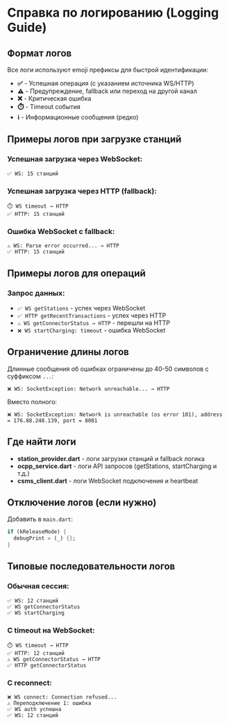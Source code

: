 # Справка по логированию (Logging Guide)

## Формат логов

Все логи используют emoji префиксы для быстрой идентификации:

- **✅** - Успешная операция (с указанием источника WS/HTTP)
- **⚠️** - Предупреждение, fallback или переход на другой канал
- **❌** - Критическая ошибка
- **⏱️** - Timeout события
- **ℹ️** - Информационные сообщения (редко)

## Примеры логов при загрузке станций

### Успешная загрузка через WebSocket:
```
✅ WS: 15 станций
```

### Успешная загрузка через HTTP (fallback):
```
⏱️ WS timeout → HTTP
✅ HTTP: 15 станций
```

### Ошибка WebSocket с fallback:
```
⚠️ WS: Parse error occurred... → HTTP
✅ HTTP: 15 станций
```

## Примеры логов для операций

### Запрос данных:
- `✅ WS getStations` - успех через WebSocket
- `✅ HTTP getRecentTransactions` - успех через HTTP
- `⚠️ WS getConnectorStatus → HTTP` - перешли на HTTP
- `❌ WS startCharging: timeout` - ошибка WebSocket

## Ограничение длины логов

Длинные сообщения об ошибках ограничены до 40-50 символов с суффиксом `...`:

```
❌ WS: SocketException: Network unreachable... → HTTP
```

Вместо полного:
```
❌ WS: SocketException: Network is unreachable (os error 101), address = 176.88.248.139, port = 8081
```

## Где найти логи

- **station_provider.dart** - логи загрузки станций и fallback логика
- **ocpp_service.dart** - логи API запросов (getStations, startCharging и т.д.)
- **csms_client.dart** - логи WebSocket подключения и heartbeat

## Отключение логов (если нужно)

Добавить в `main.dart`:
```dart
if (kReleaseMode) {
  debugPrint = (_) {};
}
```

## Типовые последовательности логов

### Обычная сессия:
```
✅ WS: 12 станций
✅ WS getConnectorStatus
✅ WS startCharging
```

### С timeout на WebSocket:
```
⏱️ WS timeout → HTTP
✅ HTTP: 12 станций
⚠️ WS getConnectorStatus → HTTP
✅ HTTP getConnectorStatus
```

### С reconnect:
```
❌ WS connect: Connection refused...
⚠️ Переподключение 1: ошибка
✅ WS auth успешна
✅ WS: 12 станций
```

